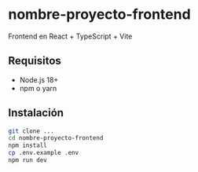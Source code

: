 # nombre-proyecto-frontend

Frontend en React + TypeScript + Vite

## Requisitos

- Node.js 18+
- npm o yarn

## Instalación

```bash
git clone ...
cd nombre-proyecto-frontend
npm install
cp .env.example .env
npm run dev
